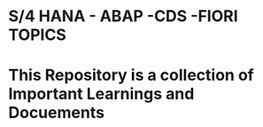 # S/4 HANA - ABAP -CDS -FIORI TOPICS

# This Repository is a collection of Important Learnings and Docuements

